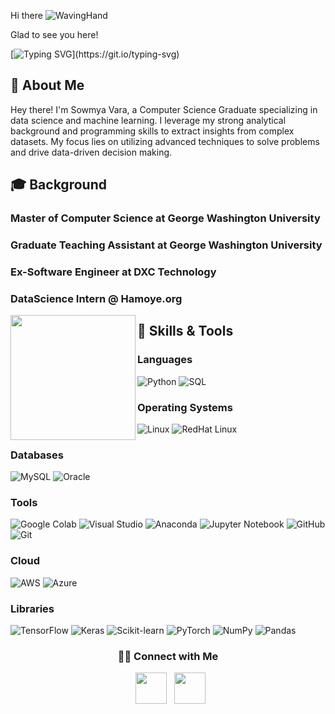<!--
**Sowmya74/Sowmya74** is a ✨ _special_ ✨ repository because its `README.md` (this file) appears on your GitHub profile.

Here are some ideas to get you started:

- 🔭 I’m currently working on ...
- 🌱 I’m currently learning ...
- 👯 I’m looking to collaborate on ...
- 🤔 I’m looking for help with ...
- 💬 Ask me about ...
- 📫 How to reach me: ...
- 😄 Pronouns: ...
- ⚡ Fun fact: ...
-->
Hi there ![WavingHand](https://user-images.githubusercontent.com/18350557/176309783-0785949b-9127-417c-8b55-ab5a4333674e.gif)


Glad to see you here!   

[![Typing SVG](https://readme-typing-svg.herokuapp.com?color=FF3670&size=35&center=true&vCenter=true&width=1000&lines=Welcome+to+my+GitHub+profile!;)](https://git.io/typing-svg)



## 🚀 About Me

Hey there! I'm Sowmya Vara, a Computer Science Graduate specializing in data science and machine learning. I leverage my strong analytical background and programming skills to extract insights from complex datasets. My focus lies on utilizing advanced techniques to solve problems and drive data-driven decision making.

## 🎓 Background

### Master of Computer Science at George Washington University
### Graduate Teaching Assistant at George Washington University
### Ex-Software Engineer at DXC Technology
### DataScience Intern @ Hamoye.org

<img align="left" src="https://media.giphy.com/media/QvpqTCiEcwtvx6wwJK/giphy.gif" width="200">


## 🔧 Skills & Tools

### Languages

![Python](https://img.shields.io/badge/-Python-000?&logo=Python)
![SQL](https://img.shields.io/badge/-SQL-000?&logo=MySQL)

### Operating Systems

![Linux](https://img.shields.io/badge/-Linux-000?&logo=Linux)
![RedHat Linux](https://img.shields.io/badge/-RedHat%20Linux-000?&logo=Red-Hat)

### Databases

![MySQL](https://img.shields.io/badge/-MySQL-000?&logo=MySQL)
![Oracle](https://img.shields.io/badge/-Oracle-000?&logo=Oracle)

### Tools

![Google Colab](https://img.shields.io/badge/-Google%20Colab-000?&logo=Google-Colab)
![Visual Studio](https://img.shields.io/badge/-Visual%20Studio-000?&logo=Visual-Studio)
![Anaconda](https://img.shields.io/badge/-Anaconda-000?&logo=Anaconda)
![Jupyter Notebook](https://img.shields.io/badge/-Jupyter%20Notebook-000?&logo=Jupyter)
![GitHub](https://img.shields.io/badge/-GitHub-000?&logo=GitHub)
![Git](https://img.shields.io/badge/-Git-000?&logo=Git)

### Cloud

![AWS](https://img.shields.io/badge/-AWS-000?&logo=Amazon-AWS&logoColor=F90)
![Azure](https://img.shields.io/badge/-Azure-000?&logo=Microsoft-Azure&logoColor=0078D4)

### Libraries

![TensorFlow](https://img.shields.io/badge/-TensorFlow-000?&logo=TensorFlow)
![Keras](https://img.shields.io/badge/-Keras-000?&logo=Keras)
![Scikit-learn](https://img.shields.io/badge/-Scikit%20learn-000?&logo=scikit-learn)
![PyTorch](https://img.shields.io/badge/-PyTorch-000?&logo=PyTorch)
![NumPy](https://img.shields.io/badge/-NumPy-000?&logo=NumPy)
![Pandas](https://img.shields.io/badge/-Pandas-000?&logo=Pandas)




  <h3 align="center"> 🤝🏻 Connect with Me </h3>

<p align="center"> 
&nbsp; <a href="https://www.linkedin.com/in/sowmya-vara" target="_blank" rel="noopener noreferrer"><img src="https://img.icons8.com/plasticine/100/000000/linkedin.png" width="50" /></a>
&nbsp; <a href="mailto:sowmyavara26@gmail.com" target="_blank" rel="noopener noreferrer"><img src="https://img.icons8.com/plasticine/100/000000/gmail.png"  width="50" /></a>
</p>




